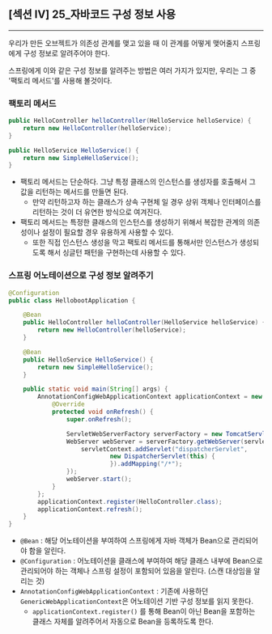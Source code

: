 ## [섹션 IV] 25_자바코드 구성 정보 사용

---

우리가 만든 오브젝트가 의존성 관계를 맺고 있을 때 이 관계를 어떻게 맺어줄지 스프링에게 구성 정보로 알려주어야 한다.

스프링에게 이와 같은 구성 정보를 알려주는 방법은 여러 가지가 있지만, 우리는 그 중 '팩토리 메서드'를 사용해 볼것이다.

### 팩토리 메서드
```java
public HelloController helloController(HelloService helloService) {
    return new HelloController(helloService);
}

public HelloService HelloService() {
    return new SimpleHelloService();
}
```
- 팩토리 메서드는 단순하다. 그냥 특정 클래스의 인스턴스를 생성자를 호출해서 그 값을 리턴하는 메서드를 만들면 된다.
  - 만약 리턴하고자 하는 클래스가 상속 구현체 일 경우 상위 객체나 인터페이스를 리턴하는 것이 더 유연한 방식으로 여겨진다.
- 팩토리 메서드는 특정한 클래스의 인스턴스를 생성하기 위해서 복잡한 관계의 의존성이나 설정이 필요할 경우 유용하게 사용할 수 있다.
  - 또한 직접 인스턴스 생성을 막고 팩토리 메서드를 통해서만 인스턴스가 생성되도록 해서 싱글턴 패턴을 구현하는데 사용할 수 있다.

### 스프링 어노테이션으로 구성 정보 알려주기

```java
@Configuration
public class HellobootApplication {

    @Bean
    public HelloController helloController(HelloService helloService) {
        return new HelloController(helloService);
    }

    @Bean
    public HelloService HelloService() {
        return new SimpleHelloService();
    }

    public static void main(String[] args) {
        AnnotationConfigWebApplicationContext applicationContext = new AnnotationConfigWebApplicationContext(){
            @Override
            protected void onRefresh() {
                super.onRefresh();

                ServletWebServerFactory serverFactory = new TomcatServletWebServerFactory();
                WebServer webServer = serverFactory.getWebServer(servletContext -> {
                    servletContext.addServlet("dispatcherServlet",
                            new DispatcherServlet(this) {
                            }).addMapping("/*");
                });
                webServer.start();
            }
        };
        applicationContext.register(HelloController.class);
        applicationContext.refresh();
    }
}
```
- `@Bean` : 해당 어노테이션을 부여하여 스프링에게 자바 객체가 Bean으로 관리되어야 함을 알린다.
- `@Configuration` : 어노테이션을 클래스에 부여하여 해당 클래스 내부에 Bean으로 관리되어야 하는 객체나 스프링 설정이 포함되어 있음을 알린다. (스캔 대상임을 알리는 것)
- `AnnotationConfigWebApplicationContext` : 기존에 사용하던 `GenericWebApplicationContext`은 어노테이션 기반 구성 정보를 읽지 못한다.
  - `applicationContext.register()` 를 통해 Bean이 아닌 Bean을 포함하는 클래스 자체를 알려주어서 자동으로 Bean을 등록하도록 한다.